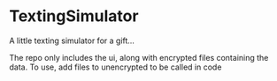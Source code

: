 # TextingSimulator
A little texting simulator for a gift...

The repo only includes the ui, along with encrypted files containing the data. To use, add files to unencrypted to be called in code